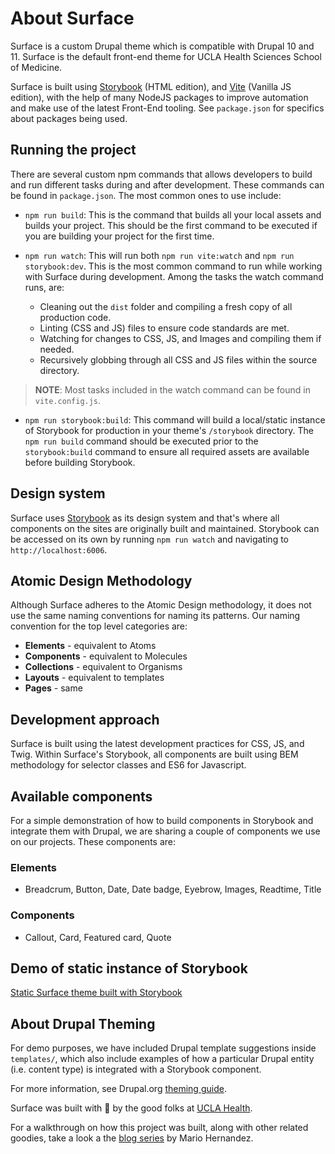 # About Surface

Surface is a custom Drupal theme which is compatible with Drupal 10 and 11. Surface is the
default front-end theme for UCLA Health Sciences School of Medicine.

Surface is built using [Storybook](https://storybook.js.org/) (HTML edition), and [Vite](https://vitejs.dev/) (Vanilla JS edition), with the help of many NodeJS packages to improve automation and make use of the latest Front-End tooling. See `package.json` for specifics about packages being used.

## Running the project

There are several custom npm commands that allows developers to build and run different
tasks during and after development. These commands can be found in `package.json`.
The most common ones to use include:

- `npm run build`: This is the command that builds all your local assets and builds your project. This should be the first command to be executed if you are building your project for the first time.

- `npm run watch`: This will run both `npm run vite:watch` and `npm run storybook:dev`. This is the most common command to run while working with Surface during development. Among the tasks the watch command runs, are:
  - Cleaning out the `dist` folder and compiling a fresh copy of all production code.
  - Linting (CSS and JS) files to ensure code standards are met.
  - Watching for changes to CSS, JS, and Images and compiling them if needed.
  - Recursively globbing through all CSS and JS files within the source directory.

> **NOTE**: Most tasks included in the watch command can be found in `vite.config.js`.

- `npm run storybook:build`: This command will build a local/static instance of Storybook for production in your theme's `/storybook` directory. The `npm run build` command should be executed prior to the `storybook:build` command to ensure all required assets are available before building Storybook.

## Design system

Surface uses [Storybook](https://storybook.js.org/) as its design system and that's where all components on the sites are originally built and maintained. Storybook can be accessed on its own by running `npm run watch` and navigating to `http://localhost:6006`.

## Atomic Design Methodology

Although Surface adheres to the Atomic Design methodology, it does not use the same naming conventions for naming its patterns. Our naming convention for the top level categories are:

- **Elements** - equivalent to Atoms
- **Components** - equivalent to Molecules
- **Collections** - equivalent to Organisms
- **Layouts** - equivalent to templates
- **Pages** - same

## Development approach

Surface is built using the latest development practices for CSS, JS, and Twig. Within Surface's Storybook, all components are built using BEM methodology for selector classes and ES6 for Javascript.

## Available components

For a simple demonstration of how to build components in Storybook and integrate them with Drupal, we are sharing a couple of components we use on our projects. These components are:

### Elements

- Breadcrum, Button, Date, Date badge, Eyebrow, Images, Readtime, Title

### Components

- Callout, Card, Featured card, Quote

## Demo of static instance of Storybook

[Static Surface theme built with Storybook](https://dev-ucla-surface-training.pantheonsite.io/themes/custom/surface/storybook/?path=/docs/getting-started-intro--docs)

## About Drupal Theming

For demo purposes, we have included Drupal template suggestions inside `templates/`, which also include examples of how a particular Drupal entity (i.e. content type) is integrated with a Storybook component.

For more information, see Drupal.org [theming guide](https://www.drupal.org/docs/develop/theming-drupal).

Surface was built with 🩵 by the good folks at [UCLA Health](https://it.uclahealth.org/about/dgit/teams/web-development).

For a walkthrough on how this project was built, along with other related goodies, take a look a the [blog series](https://mariohernandez.io/series/storybook/) by Mario Hernandez.
